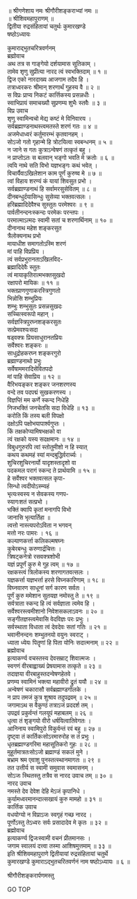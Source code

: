
  
॥ श्रीगणेशाय नमः श्रीगौरीशङ्कराभ्यां नमः ॥  
॥ श्रीशिवमहापुराणम् ॥  
द्वितीया रुद्रसंहितायां चतुर्थः कुमारखण्डे  
षष्ठोऽध्यायः  
  
कुमाराद्भुतचरित्रवर्णनम्  
ब्रह्मोवाच  
अथ तत्र स गाङ्‌गेयो दर्शयामास सूतिकाम् ।  
तामेव शृणु सुप्रीत्या नारद त्वं स्वभक्तिदाम् ॥ १ ॥  
द्विज एको नारदाख्य आजगाम तदैव हि ।  
तत्राध्वरकरः श्रीमान् शरणार्थं गुहस्य वै ॥ २ ॥  
स विप्रः प्राप्य निकटं कार्त्तिकस्य प्रसन्नधीः ।  
स्वाभिप्रायं समाचख्यौ सुप्रणम्य शुभैः स्तवैः ॥ ३ ॥  
विप्र उवाच  
शृणु स्वामिन्वचो मेद्य कष्टं मे विनिवारय ।  
सर्वब्रह्माण्डनाथस्त्वमतस्ते शरणं गतः ॥ ४ ॥  
अजमेधाध्वरं कर्तुमारम्भं कृतवानहम् ।  
सोऽजो गतो गृहान्मे हि त्रोटयित्वा स्वबन्धनम् ॥ ५ ॥  
न जाने स गतः कुत्राऽन्वेषणं तत्कृतं बहु ।  
न प्राप्तोऽतः स बलवान् भङ्‌गो भवति मे क्रतोः ॥ ६ ॥  
त्वयि नाथे सति विभो यज्ञभङ्‌गः कथं भवेत् ।  
विचार्यैवाऽखिलेशान काम पूर्णं कुरुष्व मे ॥ ७ ॥  
त्वां विहाय शरण्यं कं यायां शिवसुत प्रभो ।  
सर्वब्रह्माण्डनाथं हि सर्वामरसुसेवितम् ॥ ८ ॥  
दीनबन्धुर्दयासिन्धुः सुसेव्या भक्तवत्सलः ।  
हरिब्रह्मादिदेवैश्च सुस्तुतः परमेश्वरः ॥ ९ ॥  
पार्वतीनन्दनःस्कन्दः परमेकः परन्तपः ।  
परमात्माऽत्मदः स्वामी सतां च शरणार्थिनाम् ॥ १० ॥  
दीनानाथ महेश शङ्करसुत  
    त्रैलोक्यनाथ प्रभो  
मायाधीश समागतोऽस्मि शरणं  
    मां पाहि विप्रप्रिय ।  
त्वं सर्वप्रभुरानताऽखिलविद-  
    ब्रह्मादिदेवैः स्तुतः  
त्वं मायाकृतिरात्मभक्तसुखदो  
    रक्षापरो मायिकः ॥ ११ ॥  
भक्तप्राणगुणाकरस्त्रिगुणतो  
    भिन्नोसि शम्भुप्रियः  
शम्भुः शम्भुसुतः प्रसन्नसुखदः  
    सच्चित्स्वरूपो महान् ।  
सर्वज्ञस्त्रिपुरघ्नशङ्करसुतः  
    सत्प्रेमवश्यःसदा  
षड्वक्त्रः प्रियसाधुरानतप्रियः  
    सर्वेश्वरः शङ्करः ॥  
साधुद्रोहकरघ्न शङ्करगुरो  
    ब्रह्माण्डनाथो प्रभुः  
सर्वेषाममरादिसेवितपदो  
    मां पाहि सेवाप्रिय ॥ १२ ॥  
वैरिभयङ्‌कर शङ्कर जनशरणस्य  
    वन्दे तव पदपद्मं सुखकरणस्य ।  
विज्ञप्तिं मम कर्णे स्कन्द निधेहि  
    निजभक्तिं जनचेतसि सदा विधेहि ॥ १३ ॥  
करोति किं तस्य बली विपक्षो  
    दक्षोऽपि पक्षोभयापार्श्वगुप्तः ।  
किं तक्षकोप्यामिषभक्षको वा  
    त्वं रक्षको यस्य सदक्षमानः ॥ १४ ॥  
विबुधगुरुरपि त्वां स्तोतुमीशो न हि स्यात्  
    कथय कथमहं स्यां मन्दबुद्धिर्वरार्च्यः ।  
शुचिरशुचिरनार्यो यादृशस्तादृशो वा  
    पदकमल परागं स्कन्द ते प्रार्थयामि ॥ १५ ॥  
हे सर्वेश्वर भक्तवत्सल कृपा-  
    सिन्धो त्वदीयोऽस्म्यहं  
भृत्यःस्वस्य न सेवकस्य गणप-  
    स्यागःशतं सत्प्रभो ।  
भक्तिं क्वापि कृतां मनागपि विभो  
    जानासि भृत्यार्तिहा ॥  
त्वत्तो नास्त्यपरोऽविता न भगवन्  
    मत्तो नरः पामरः । १६ ॥  
कल्याणकर्त्ता कलिकल्मषघ्नः  
    कुबेरबन्धुः करुणार्द्रचित्तः ।  
त्रिषट्कनेत्रो रसवक्त्रशोभी  
    यज्ञं प्रपूर्णं कुरु मे गुह त्वम् ॥ १७ ॥  
रक्षकस्त्वं त्रिलोकस्य शरणागतवत्सलः ।  
यज्ञकर्त्ता यज्ञभर्त्ता हरसे विघ्नकारिणाम् ॥ १८ ॥  
विघ्नवारण साधूनां सर्ग कारण सर्वतः ।  
पूर्णं कुरु ममेशान सुतयज्ञ नमोस्तु ते ॥ १९ ॥  
सर्वत्राता स्कन्द हि त्वं सर्वज्ञाता त्वमेव हि ।  
सर्वेश्वरस्त्वमीशानो निवेशसकलाऽवनः ॥ २० ॥  
सङ्‌गीतज्ञस्त्वमेवासि वेदविज्ञः परः प्रभुः ।  
सर्वस्थाता विधाता त्वं देवदेवः सतां गतिः ॥ २१ ॥  
भवानीनन्दनः शम्भुतनयो वयुनः स्वराट् ।  
ध्याता ध्येयः पितॄणां हि पिता योनिः सदात्मनाम् ॥ २२ ॥  
ब्रह्मोवाच  
इत्याकर्ण्य वचस्तस्य देवसम्राट् शिवात्मजः ।  
स्वगणं वीरबाह्वाख्यं प्रेषयामास तत्कृते ॥ २३ ॥  
तदाज्ञया वीरबाहुस्तदन्वेषणहेतवे ।  
प्रणम्य स्वामिनं भक्त्या महावीरो द्रुतं ययौ ॥ २४ ॥  
अन्वेषणं चकारासौ सर्वब्रह्माण्डगोलके ।  
न प्राप तमजं कुत्र शुश्राव तदुपद्रवम् ॥ २५ ॥  
जगामाऽथ स वैकुण्ठं तत्राऽजं प्रददर्श तम् ।  
उपद्रवं प्रकुर्वन्तं गलयूपं महाबलम् ॥ २६ ॥  
धृत्वा तं शृङ्‌गयो वीरो धर्षयित्वातिवेगतः ।  
आनिनाय स्वामिपुरो विकुर्वन्तं रवं बहु ॥ २७ ॥  
दृष्ट्वा तं कार्तिकःसोऽरमारुरोह स तं प्रभुः ।  
धृतब्रह्माण्डगरिमा महासूतिकरो गुहः ॥ २८ ॥  
मुहूर्तमात्रतःसोऽजो ब्रह्माण्डं सकलं मुने ।  
बभ्राम श्रम एवाशु पुनस्तत्स्थानमागतः ॥ २९ ॥  
तत उत्तीर्य स स्वामी समुवास स्वमासनम् ।  
सोऽजः स्थितस्तु तत्रैव स नारद उवाच तम् ॥ ३० ॥  
नारद उवाच  
नमस्ते देव देवेश देहि मेऽजं कृपानिधे ।  
कुर्यामध्वरमानन्दात्सखायं कुरु मामहो ॥ ३१ ॥  
कार्त्तिक उवाच  
वधयोग्यो न विप्राऽजः स्वगृहं गच्छ नारद ।  
पूर्णोऽस्तु तेऽध्वरः सर्वः प्रसादादेव मे कृतः ॥ ३२ ॥  
ब्रह्मोवाच  
इत्याकर्ण्य द्विजःस्वामी वचनं प्रीतमानसः ।  
जगाम स्वालयं दत्त्वा तस्मा आशिषमुत्तमाम् ॥ ३३ ॥  
इति श्रीशिवमहापुराणे द्वितीयायां रुद्रसंहितायां चतुर्थे  
कुमारखण्डे कुमाराऽद्‌भुतचरितवर्णनं नाम षष्ठोऽध्यायः ॥ ६ ॥  
  
  
श्रीगौरीशङ्करार्पणमस्तु  
  
GO TOP
